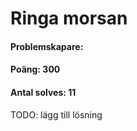 # Ringa morsan
#### Problemskapare:
#### Poäng: 300
#### Antal solves: 11


TODO: lägg till lösning
